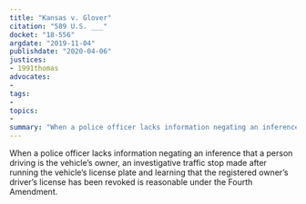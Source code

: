 ```yaml
---
title: "Kansas v. Glover"
citation: "589 U.S. ___"
docket: "18-556"
argdate: "2019-11-04"
publishdate: "2020-04-06"
justices:
- 1991thomas
advocates:
- 
tags:
- 
topics:
- 
summary: "When a police officer lacks information negating an inference that a person driving is the vehicle’s owner, an investigative traffic stop made after running the vehicle’s license plate and learning that the registered owner’s driver’s license has been revoked is reasonable under the Fourth Amendment."
---
```

When a police officer lacks information negating an inference that a person driving is the vehicle’s owner, an investigative traffic stop made after running the vehicle’s license plate and learning that the registered owner’s driver’s license has been revoked is reasonable under the Fourth Amendment.